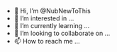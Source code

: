 - 👋 Hi, I’m @NubNewToThis
- 👀 I’m interested in ...
- 🌱 I’m currently learning ...
- 💞️ I’m looking to collaborate on ...
- 📫 How to reach me ...

<!---
NubNewToThis/NubNewToThis is a ✨ special ✨ repository because its `README.md` (this file) appears on your GitHub profile.
You can click the Preview link to take a look at your changes.
--->
